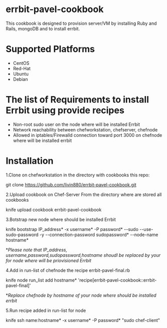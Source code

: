 # errbit-pavel-cookbook

  This cookbook is designed to provision server/VM by installing Ruby and Rails, mongoDB and to install errbit.

# Supported Platforms
- CentOS  
- Red-Hat  
- Ubuntu  
- Debian 

# The list of Requirements to install Errbit using provide recipes

* Non-root sudo user on the node where will be installed Errbit  
* Network reachability between chefworkstation, chefserver, chefnode  
* Allowed in iptables/Firewalld connection toward port 3000 on chefnode where will be installed errbit  

# Installation

1.Clone on chefworkstation in the directory with cookbooks this repo:      


  git clone https://github.com/livin880/errbit-pavel-cookbook.git  

2.Upload cookbook on Chef-Server From the directory where are stored all cookbooks         


  knife upload cookbook errbit-pavel-cookbook  


3.Botstrap new node where should be installed Errbit


  knife bootstrap IP_address* -x username* -P password* --sudo --use-sudo-password -y --connection-password sudopassword* --node-name hostname*


**Please note that IP_address, username,password,sudopassword,hostname shoudl be replaced by your for node where will be priovisioned Errbit* 


4.Add in run-list of chefnode the recipe errbit-pavel-final.rb  


  knife node run_list add hostname* 'recipe[errbit-pavel-cookbook::errbit-pavel-final]'


**Replace chefnode by hostname of your node where should be installed errbit*

5.Run recipe added in run-list for node  

  knife ssh name:hostname* -x username* -P password* "sudo chef-client"




